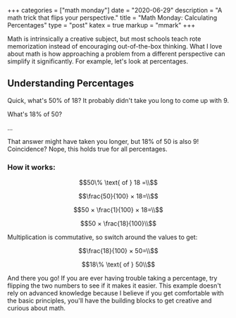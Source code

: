 +++
categories = ["math monday"]
date = "2020-06-29"
description = "A math trick that flips your perspective."
title = "Math Monday: Calculating Percentages"
type = "post"
katex = true
markup = "mmark"
+++

Math is intrinsically a creative subject, but most schools teach rote memorization instead of encouraging out-of-the-box thinking. What I love about math is how approaching a problem from a different perspective can simplify it significantly. For example, let's look at percentages.  

## Understanding Percentages

Quick, what's 50% of 18? It probably didn't take you long to come up with 9.

What's 18% of 50? 

...

That answer might have taken you longer, but 18% of 50 is also 9! Coincidence? Nope, this holds true for all percentages.

### How it works:


$$50\% \text{ of } 18 =\\$$
  
$$\frac{50}{100} × 18=\\$$

$$50 × \frac{1}{100} × 18=\\$$

$$50 × \frac{18}{100}\\$$


Multiplication is commutative, so switch around the values to get: 

$$\frac{18}{100} × 50=\\$$

$$18\% \text{ of } 50\\$$
  
And there you go! If you are ever having trouble taking a percentage, try flipping the two numbers to see if it makes it easier. This example doesn't rely on advanced knowledge because I believe if you get comfortable with the basic principles, you'll have the building blocks to get creative and curious about math.